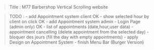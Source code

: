 > Title : M77 Barbershop
> Vertical Scrolling website

> TODO :
    - add Appointment system client                                                         OK
        - show selected hour by client on click                                             OK
    - add Appointment system admin
        - Login Page (admin only)                                                           OK
        - list of appointments (date,hour,user data)
        - appointment cancelling    (delete appointment from the selected day)
        - bloquer des jours (fill the day with empty appointments)
    - apply Design on Appointment System
    - finish Menu Bar (Burger Version)